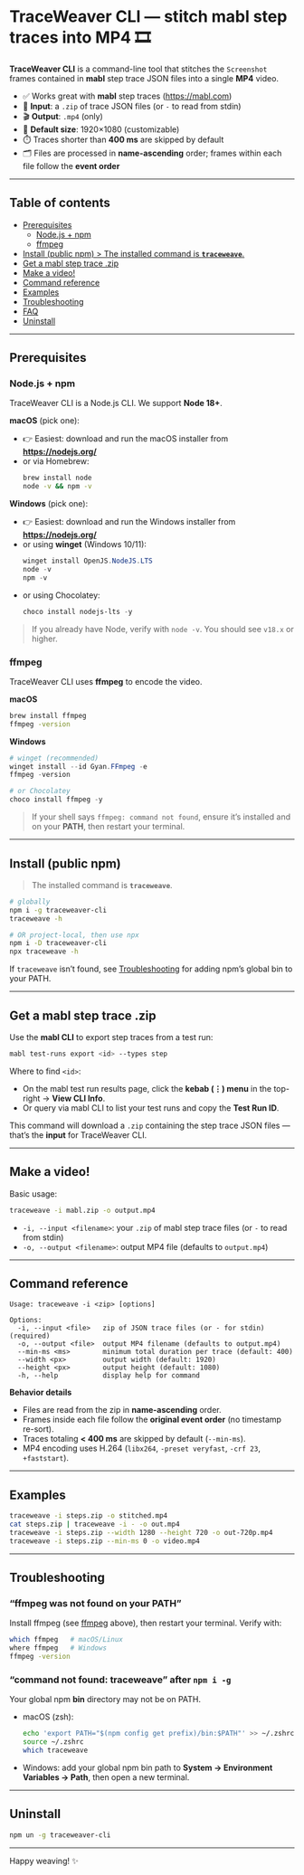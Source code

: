 # TraceWeaver CLI — stitch mabl step traces into MP4 🎞️

**TraceWeaver CLI** is a command-line tool that stitches the `Screenshot` frames contained in **mabl** step trace JSON files into a single **MP4** video.

- ✅ Works great with **mabl** step traces (https://mabl.com)
- 🧩 **Input**: a `.zip` of trace JSON files (or `-` to read from stdin)
- 🎬 **Output**: `.mp4` (only)
- 📐 **Default size**: 1920×1080 (customizable)
- ⏱️ Traces shorter than **400 ms** are skipped by default
- 🗂️ Files are processed in **name-ascending** order; frames within each file follow the **event order**

---

## Table of contents
- [Prerequisites](#prerequisites)
  - [Node.js + npm](#nodejs--npm)
  - [ffmpeg](#ffmpeg)
- [Install (public npm) > The installed command is **`traceweave`**.](#install-public-npm)
- [Get a mabl step trace .zip](#get-a-mabl-step-trace-zip)
- [Make a video!](#make-a-video)
- [Command reference](#command-reference)
- [Examples](#examples)
- [Troubleshooting](#troubleshooting)
- [FAQ](#faq)
- [Uninstall](#uninstall)

---

## Prerequisites

### Node.js + npm
TraceWeaver CLI is a Node.js CLI. We support **Node 18+**.

**macOS** (pick one):
- 👉 Easiest: download and run the macOS installer from **https://nodejs.org/**
- or via Homebrew:
  ```bash
  brew install node
  node -v && npm -v
  ```

**Windows** (pick one):
- 👉 Easiest: download and run the Windows installer from **https://nodejs.org/**
- or using **winget** (Windows 10/11):
  ```powershell
  winget install OpenJS.NodeJS.LTS
  node -v
  npm -v
  ```
- or using Chocolatey:
  ```powershell
  choco install nodejs-lts -y
  ```

> If you already have Node, verify with `node -v`. You should see `v18.x` or higher.

### ffmpeg
TraceWeaver CLI uses **ffmpeg** to encode the video.

**macOS**
```bash
brew install ffmpeg
ffmpeg -version
```

**Windows**
```powershell
# winget (recommended)
winget install --id Gyan.FFmpeg -e
ffmpeg -version

# or Chocolatey
choco install ffmpeg -y
```

> If your shell says `ffmpeg: command not found`, ensure it’s installed and on your **PATH**, then restart your terminal.

---

## Install (public npm)

> The installed command is **`traceweave`**.

```bash
# globally
npm i -g traceweaver-cli
traceweave -h

# OR project-local, then use npx
npm i -D traceweaver-cli
npx traceweave -h
```

If `traceweave` isn’t found, see [Troubleshooting](#troubleshooting) for adding npm’s global bin to your PATH.

---

## Get a mabl step trace .zip
Use the **mabl CLI** to export step traces from a test run:

```bash
mabl test-runs export <id> --types step
```

Where to find `<id>`:
- On the mabl test run results page, click the **kebab (⋮) menu** in the top-right → **View CLI Info**.
- Or query via mabl CLI to list your test runs and copy the **Test Run ID**.

This command will download a `.zip` containing the step trace JSON files — that’s the **input** for TraceWeaver CLI.

---

## Make a video!
Basic usage:

```bash
traceweave -i mabl.zip -o output.mp4
```

- `-i, --input <filename>`: your `.zip` of mabl step trace files (or `-` to read from stdin)
- `-o, --output <filename>`: output MP4 file (defaults to `output.mp4`)

---

## Command reference

```text
Usage: traceweave -i <zip> [options]

Options:
  -i, --input <file>   zip of JSON trace files (or - for stdin)           (required)
  -o, --output <file>  output MP4 filename (defaults to output.mp4)
  --min-ms <ms>        minimum total duration per trace (default: 400)
  --width <px>         output width (default: 1920)
  --height <px>        output height (default: 1080)
  -h, --help           display help for command
```

**Behavior details**
- Files are read from the zip in **name-ascending** order.
- Frames inside each file follow the **original event order** (no timestamp re-sort).
- Traces totaling **< 400 ms** are skipped by default (`--min-ms`).
- MP4 encoding uses H.264 (`libx264`, `-preset veryfast`, `-crf 23`, `+faststart`).

---

## Examples

```bash
traceweave -i steps.zip -o stitched.mp4
cat steps.zip | traceweave -i - -o out.mp4
traceweave -i steps.zip --width 1280 --height 720 -o out-720p.mp4
traceweave -i steps.zip --min-ms 0 -o video.mp4
```

---

## Troubleshooting

### “ffmpeg was not found on your PATH”
Install ffmpeg (see [ffmpeg](#ffmpeg) above), then restart your terminal. Verify with:
```bash
which ffmpeg   # macOS/Linux
where ffmpeg   # Windows
ffmpeg -version
```

### “command not found: traceweave” after `npm i -g`
Your global npm **bin** directory may not be on PATH.
- macOS (zsh):
  ```bash
  echo 'export PATH="$(npm config get prefix)/bin:$PATH"' >> ~/.zshrc
  source ~/.zshrc
  which traceweave
  ```
- Windows: add your global npm bin path to **System → Environment Variables → Path**, then open a new terminal.

---

## Uninstall
```bash
npm un -g traceweaver-cli
```

---

Happy weaving! ✨
